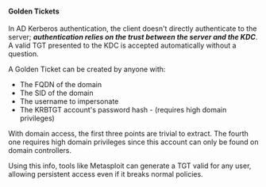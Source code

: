 #### Golden Tickets
In AD Kerberos authentication, the client doesn't directly authenticate to the server; ***authentication relies on the trust between the server and the KDC***. A valid TGT presented to the KDC is accepted automatically without a question. 

A Golden Ticket can be created by anyone with:
- The FQDN of the domain
- The SID of the domain
- The username to impersonate
- The KRBTGT account's password hash - (requires high domain privileges)

With domain access, the first three points are trivial to extract. The fourth one requires high domain privileges since this account can only be found on domain controllers.

Using this info, tools like Metasploit can generate a TGT valid for any user, allowing persistent access even if it breaks normal policies.